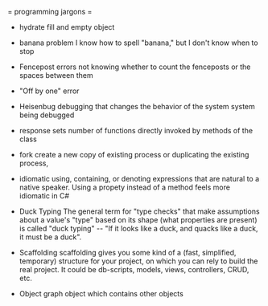 = programming jargons =

* hydrate
fill and empty object

* banana problem
I know how to spell "banana," but I don't know when to stop

* Fencepost errors
not knowing whether to count the fenceposts or the spaces between them

* "Off by one" error

* Heisenbug
debugging that changes the behavior of the system system being debugged

* response sets
number of functions directly invoked by methods of the class

* fork
create a new copy of existing process or duplicating the existing process,

* idiomatic
using, containing, or denoting expressions that are natural to a native speaker.
Using a propety instead of a method feels more idiomatic in C#

* Duck Typing
The general term for "type checks" that make assumptions about a value's "type" based on its shape (what properties are present) is called "duck typing" -- "If it looks like a duck, and quacks like a duck, it must be a duck".

* Scaffolding
scaffolding gives you some kind of a (fast, simplified, temporary) structure for your project, on which you can rely to build the real project.
It could be db-scripts, models, views, controllers, CRUD, etc.

* Object graph
object which contains other objects
